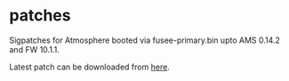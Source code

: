 # patches
Sigpatches for Atmosphere booted via fusee-primary.bin upto AMS 0.14.2 and FW 10.1.1.

Latest patch can be downloaded from [here](https://github.com/eXhumer/patches/releases/latest).

